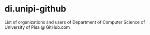 # di.unipi-github
List of organizations and users of Department of Computer Science of University of Pisa @ GitHub.com

